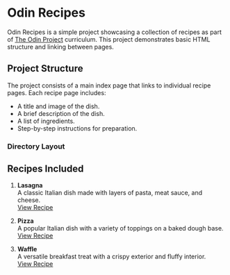 # Odin Recipes

Odin Recipes is a simple project showcasing a collection of recipes as part of [The Odin Project](https://www.theodinproject.com/) curriculum. This project demonstrates basic HTML structure and linking between pages.

## Project Structure

The project consists of a main index page that links to individual recipe pages. Each recipe page includes:

- A title and image of the dish.
- A brief description of the dish.
- A list of ingredients.
- Step-by-step instructions for preparation.

### Directory Layout

## Recipes Included

1. **Lasagna**  
   A classic Italian dish made with layers of pasta, meat sauce, and cheese.  
   [View Recipe](recipes/lasagna.html)

2. **Pizza**  
   A popular Italian dish with a variety of toppings on a baked dough base.  
   [View Recipe](recipes/pizza.html)

3. **Waffle**  
   A versatile breakfast treat with a crispy exterior and fluffy interior.  
   [View Recipe](recipes/waffle.html)
